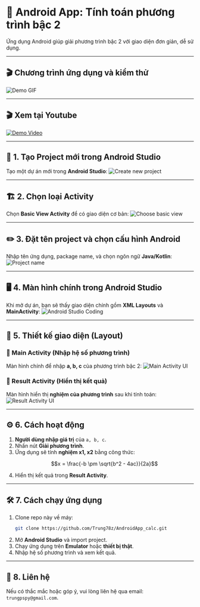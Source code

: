 # 📱 Android App: Tính toán phương trình bậc 2

Ứng dụng Android giúp giải phương trình bậc 2 với giao diện đơn giản, dễ sử dụng.

---
## 🎬 Chương trình ứng dụng và kiểm thử
![Demo GIF](images/demo.gif)

---

##  🎬 Xem tại Youtube
[![Demo Video](https://img.youtube.com/vi/cNMM3-NPei0/0.jpg)](https://youtube.com/shorts/cNMM3-NPei0)

---

## 🚀 1. Tạo Project mới trong Android Studio
Tạo một dự án mới trong **Android Studio**:
![Create new project](images/1.png)

---

## 🏗️ 2. Chọn loại Activity
Chọn **Basic View Activity** để có giao diện cơ bản:
![Choose basic view](images/2.png)

---

## ✏️ 3. Đặt tên project và chọn cấu hình Android
Nhập tên ứng dụng, package name, và chọn ngôn ngữ **Java/Kotlin**:
![Project name](images/3.png)

---

## 🖥️ 4. Màn hình chính trong Android Studio
Khi mở dự án, bạn sẽ thấy giao diện chính gồm **XML Layouts** và **MainActivity**:
![Android Studio Coding](images/4.png)

---

## 🎨 5. Thiết kế giao diện (Layout)

### 🔹 Main Activity (Nhập hệ số phương trình)
Màn hình chính để nhập **a, b, c** của phương trình bậc 2:
![Main Activity UI](images/5.png)

### 🔹 Result Activity (Hiển thị kết quả)
Màn hình hiển thị **nghiệm của phương trình** sau khi tính toán:
![Result Activity UI](images/6.png)

---

## ⚙️ 6. Cách hoạt động

1. **Người dùng nhập giá trị** của `a, b, c`.
2. Nhấn nút **Giải phương trình**.
3. Ứng dụng sẽ tính **nghiệm x1, x2** bằng công thức:
   ```math
   x = \frac{-b \pm \sqrt{b^2 - 4ac}}{2a}
   ```
4. Hiển thị kết quả trong **Result Activity**.

---

## 🛠️ 7. Cách chạy ứng dụng

1. Clone repo này về máy:
   ```sh
   git clone https://github.com/Trung78z/AndroidApp_calc.git
   ```
2. Mở **Android Studio** và import project.
3. Chạy ứng dụng trên **Emulator** hoặc **thiết bị thật**.
4. Nhập hệ số phương trình và xem kết quả.


---

## 📩 8. Liên hệ
Nếu có thắc mắc hoặc góp ý, vui lòng liên hệ qua email: `trungpspy@gmail.com`.
